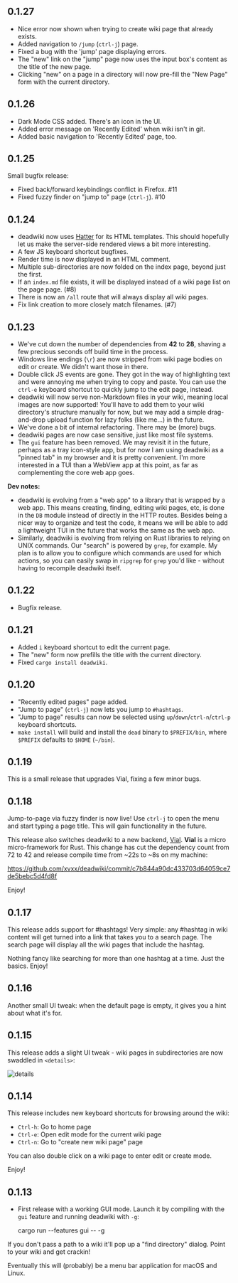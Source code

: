 ## 0.1.27

- Nice error now shown when trying to create wiki page that already
  exists.
- Added navigation to `/jump` (`ctrl-j`) page.
- Fixed a bug with the 'jump' page displaying errors.
- The "new" link on the "jump" page now uses the input box's content
  as the title of the new page.
- Clicking "new" on a page in a directory will now pre-fill the "New
  Page" form with the current directory.

## 0.1.26

- Dark Mode CSS added. There's an icon in the UI.
- Added error message on 'Recently Edited' when wiki isn't in git.
- Added basic navigation to 'Recently Edited' page, too.

## 0.1.25

Small bugfix release:

- Fixed back/forward keybindings conflict in Firefox. #11
- Fixed fuzzy finder on "jump to" page (`ctrl-j`). #10

## 0.1.24

- deadwiki now uses [Hatter](https://github.com/xvxx/hatter) for its
  HTML templates. This should hopefully let us make the server-side
  rendered views a bit more interesting.
- A few JS keyboard shortcut bugfixes.
- Render time is now displayed in an HTML comment.
- Multiple sub-directories are now folded on the index page, beyond
  just the first.
- If an `index.md` file exists, it will be displayed instead of a wiki
  page list on the page page. (#8)
- There is now an `/all` route that will always display all wiki
  pages.
- Fix link creation to more closely match filenames. (#7)

## 0.1.23

- We've cut down the number of dependencies from **42** to **28**,
  shaving a few precious seconds off build time in the process.
- Windows line endings (`\r`) are now stripped from wiki page bodies
  on edit or create. We didn't want those in there.
- Double click JS events are gone. They got in the way of highlighting
  text and were annoying me when trying to copy and paste. You can use
  the `ctrl-e` keyboard shortcut to quickly jump to the edit page,
  instead.
- deadwiki will now serve non-Markdown files in your wiki, meaning
  local images are now supported! You'll have to add them to your
  wiki directory's structure manually for now, but we may add a simple
  drag-and-drop upload function for lazy folks (like me...) in the
  future.
- We've done a bit of internal refactoring. There may be (more) bugs.
- deadwiki pages are now case sensitive, just like most file systems.
- The `gui` feature has been removed. We may revisit it in the future,
  perhaps as a tray icon-style app, but for now I am using deadwiki as
  a "pinned tab" in my browser and it is pretty convenient. I'm more
  interested in a TUI than a WebView app at this point, as far as
  complementing the core web app goes.

**Dev notes:**

- deadwiki is evolving from a "web app" to a library that is wrapped
  by a web app. This means creating, finding, editing wiki pages,
  etc, is done in the `DB` module instead of directly in the HTTP
  routes. Besides being a nicer way to organize and test the code, it
  means we will be able to add a lightweight TUI in the future that
  works the same as the web app.
- Similarly, deadwiki is evolving from relying on Rust libraries to
  relying on UNIX commands. Our "search" is powered by `grep`, for
  example. My plan is to allow you to configure which commands are
  used for which actions, so you can easily swap in `ripgrep` for
  `grep` you'd like - without having to recompile deadwiki itself.

## 0.1.22

- Bugfix release.

## 0.1.21

- Added `i` keyboard shortcut to edit the current page.
- The "new" form now prefills the title with the current directory.
- Fixed `cargo install deadwiki`.

## 0.1.20

- "Recently edited pages" page added.
- "Jump to page" (`ctrl-j`) now lets you jump to `#hashtags`.
- "Jump to page" results can now be selected using
  `up`/`down`/`ctrl-n`/`ctrl-p` keyboard shortcuts.
- `make install` will build and install the `dead` binary to
  `$PREFIX/bin`, where `$PREFIX` defaults to `$HOME` (`~/bin`).

## 0.1.19

This is a small release that upgrades Vial, fixing a few minor bugs.

## 0.1.18

Jump-to-page via fuzzy finder is now live! Use `ctrl-j` to open the
menu and start typing a page title. This will gain functionality in
the future.

This release also switches deadwiki to a new backend,
[Vial](https://vial.sh). **Vial** is a micro micro-framework for Rust.
This change has cut the dependency count from 72 to 42 and release
compile time from ~22s to ~8s on my machine:

https://github.com/xvxx/deadwiki/commit/c7b844a90dc433703d64059ce7de5bebc5d4fd8f

Enjoy!

## 0.1.17

This release adds support for #hashtags! Very simple: any #hashtag
in wiki content will get turned into a link that takes you to a
search page. The search page will display all the wiki pages that
include the hashtag.

Nothing fancy like searching for more than one hashtag at a time.
Just the basics. Enjoy!

## 0.1.16

Another small UI tweak: when the default page is empty, it gives you a
hint about what it's for.

## 0.1.15

This release adds a slight UI tweak - wiki pages in subdirectories are
now swaddled in `<details>`:

![details](https://user-images.githubusercontent.com/41523880/82960235-bdef0a80-9f6e-11ea-8f85-27752a9462a1.png)

## 0.1.14

This release includes new keyboard shortcuts for browsing around the
wiki:

- `Ctrl-h`: Go to home page
- `Ctrl-e`: Open edit mode for the current wiki page
- `Ctrl-n`: Go to "create new wiki page" page

You can also double click on a wiki page to enter edit or create mode.

Enjoy!

## 0.1.13

- First release with a working GUI mode. Launch it by compiling with
  the `gui` feature and running deadwiki with `-g`:

  cargo run --features gui -- -g

If you don't pass a path to a wiki it'll pop up a "find directory"
dialog. Point to your wiki and get crackin!

Eventually this will (probably) be a menu bar application for macOS
and Linux.
